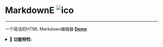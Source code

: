 # MarkdownE  ![ico](https://pan.weijiu.cc/f/glbqI4/ico.svg)
---
一个简洁的HTML Markdown编辑器 **[Demo](https://eq767.github.io/MarkdownE/)**

<details>
<summary>💭 <b>功能特性:</b></summary>

- 实时预览
- 快捷工具栏
- 多格式支持
- 响应式布局

</details>
